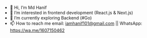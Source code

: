 - 👋 Hi, I’m Md Hanif
- 👀 I’m interested in frontend development (React.js & Next.js)
- 🌱 I’m currently exploring Backend (#Go)
- 📫 How to reach me email: iamhanif101@gmail.com || WhatsApp: https://wa.me/1607150462

<!---
iamhanif/iamhanif is a ✨ special ✨ repository because its `README.md` (this file) appears on your GitHub profile.
You can click the Preview link to take a look at your changes.
--->
